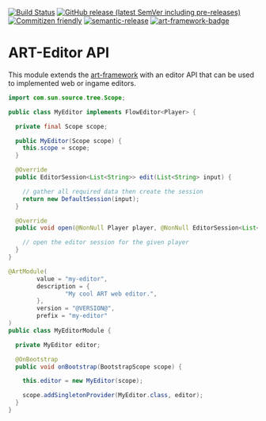 [![Build Status](../../workflows/Build/badge.svg)](../../actions?query=workflow%3ABuild)
[![GitHub release (latest SemVer including pre-releases)](https://img.shields.io/github/v/release/art-framework/art-module-template?include_prereleases&label=release)](../../releases)
[![Commitizen friendly](https://img.shields.io/badge/commitizen-friendly-brightgreen.svg)](http://commitizen.github.io/cz-cli/)
[![semantic-release](https://img.shields.io/badge/%20%20%F0%9F%93%A6%F0%9F%9A%80-semantic--release-e10079.svg)](https://github.com/semantic-release/semantic-release)
[![art-framework-badge](https://raw.githubusercontent.com/gist/Silthus/a88fd35b722da343658d54c474c0e5c1/raw/586ba19363678ffc6880de679490f8abb6db3f19/badge.svg)](https://art-framework.io)

# ART-Editor API

This module extends the [art-framework](https://art-framework.io) with an editor API that can be used to implemented web or ingame editors.

```java
import com.sun.source.tree.Scope;

public class MyEditor implements FlowEditor<Player> {

  private final Scope scope;

  public MyEditor(Scope scope) {
    this.scope = scope;
  }

  @Override
  public EditorSession<List<String>> edit(List<String> input) {

    // gather all required data then create the session
    return new DefaultSession(input);
  }

  @Override
  public void open(@NonNull Player player, @NonNull EditorSession<List<String>> session) {

    // open the editor session for the given player
  }
}

@ArtModule(
        value = "my-editor",
        description = {
                "My cool ART web editor.",
        },
        version = "@VERSION@",
        prefix = "my-editor"
)
public class MyEditorModule {

  private MyEditor editor;

  @OnBootstrap
  public void onBootstrap(BootstrapScope scope) {

    this.editor = new MyEditor(scope);

    scope.addSingletonProvider(MyEditor.class, editor);
  }
}
```